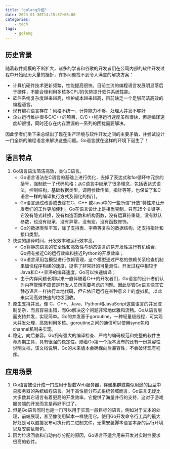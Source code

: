 ```yaml
---
title: "golang介绍"
date: 2023-01-30T14:15:57+08:00
categories:
    - tech
tags:
    - golang
---
```


## 历史背景
随着软件规模的不断扩大，诸多的学者和谷歌的开发者们在公司内部的软件开发过程中开始经历大量的挫折，许多问题找不到令人满意的解决方案：

* 计算机硬件技术更新频繁，性能提高很快。目前主流的编程语言发展明显落后于硬件，不能合理利用多核多CPU的优势提升软件系统性能。
* 软件系统复杂度越来越高，维护成本越来越高，目前缺乏一个足够简洁高效的编程语言。
* 现有编程语言存在：风格不统一、计算能力不够、处理大并发不够好
* 企业运行维护很多C/C++的项目，C/C++程序运行速度虽然很快，但是编译速度却很慢，同时还存在内存泄漏的一系列的困扰需要解决。
  
因此学者们坐下来总结出了现在生产环境与软件开发之间的主要矛盾，并尝试设计一门全新的编程语言来解决这些问题。Go语言就在这样的环境下诞生了！

## 语言特点
1. Go语言语法简洁高效，类似C语言。
   * Go语言语法在C语言的基础上进行优化，去掉了表达式和for循环中冗余的括号，强制统一了代码风格；从C语言中继承了很多理念，包括表达式语法，控制结构，基础数据类型，调用参数传值，指针等等，也保留了和C语言一样的编译执行方式及弱化的指针。
   * Go语言通过改善或去除在C、C++ 或Java中的一些所谓“开放”特性来让开发者们的工作更加便利。Go在语言设计上是相当克制，只有25个关键字，它没有隐式转换，没有构造函数和析构函数，没有运算符重载，没有默认参数，也没有继承，没有异常，没有宏，没有函数修饰。
   * Go的数据类型丰富，除了支持表、字典等复杂的数据结构，还支持指针和接口类型。
2. 快速的编译时间，开发效率和运行效率高。
   * Go将静态语言的安全性和高效性与动态语言的易开发性进行有机结合，Go拥有接近C的运行效率和接近Python的开发效率；
   * Go语言采用包模型进行依赖管理，这个模型通过严格的依赖关系检查机制来加快程序构建的速度，提供了非常好的可量测性。开发过程中相较于Java和C++呆滞的编译速度，Go可以快速编译；
   * 由于内存问题长期以来一直伴随着C++的开发者们，Go语言的设计者们认为内存管理不应该是开发人员所需要考虑的问题。因此尽管Go语言像其它静态语言一样执行本地代码，但它依旧运行在某种意义上的虚拟机，以此来实现高效快速的垃圾回收。
3. 原生支持并发。像 C、C++、Java、Python和JavaScript这些语言的并发控制复杂，而且容易出错，而Go解决这个问题非常地优雅和流畅。Go从语言层面支持并发，实现简单。Go的并发基于goroutine，一种轻量级线程，可实现大并发处理，高效利用多核。goroutine之间的通信可以使用sync包和channel机制来实现。
4. 稳定，向后兼容。Go拥有强大的编译检查、严格的编码规范和完整的软件生命周期工具，具有很强的稳定性。随着Go第一个版本发布的还有一份兼容性说明文档，该文档说明，Go的未来版本会确保向后兼容性，不会破坏现有程序。

## 应用场景
1. Go语言被设计成一门应用于搭载Web服务器，存储集群或类似用途的巨型中央服务器的系统编程语言。对于高性能分布式系统领域而言，Go语言无疑比大多数其它语言有着更高的开发效率。它提供了海量并行的支持，这对于游戏服务端的开发而言是再好不过了。
2. 但是Go语言同时也是一门可以用于实现一般目标的语言，例如对于文本的处理，前端展现，甚至像使用脚本一样使用它。使用Go开发命令行工具的最大好处是可以直接发布可执行的二进制文件，无需安装脚本语言本身的运行环境以及安装依赖包。
3. 因为垃圾回收和自动内存分配的原因，Go语言不适合用来开发对实时性要求很高的软件。